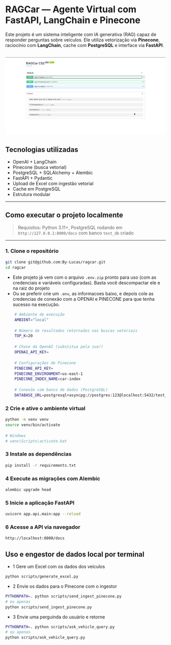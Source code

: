 # RAGCar — Agente Virtual com FastAPI, LangChain e Pinecone

Este projeto é um sistema inteligente com IA generativa (RAG) capaz de responder perguntas sobre veículos. Ele utiliza vetorização via **Pinecone**, raciocínio com **LangChain**, cache com **PostgreSQL** e interface via **FastAPI**.

![alt text](image.png)
---

## Tecnologias utilizadas

- OpenAI + LangChain
- Pinecone (busca vetorial)
- PostgreSQL + SQLAlchemy + Alembic
- FastAPI + Pydantic
- Upload de Excel com ingestão vetorial
- Cache em PostgreSQL
- Estrutura modular

---


## Como executar o projeto localmente

> Requisitos: Python 3.11+, PostgreSQL rodando em `http://127.0.0.1:8000/docs` com banco `test_db` criado

---

### 1. Clone o repositório
```bash
git clone git@github.com:By-Lucas/ragcar.git
cd ragcar
```

  -  Este projeto já vem com o arquivo `.env.zip` pronto para uso (com as credenciais e variáveis configuradas). Basta você descompactar ele e na raiz do projeto
  -  Ou se preferir crie um `.env`, as informacoes baixo, e depois cole as credencias de conexão com a OPENAI e PINECONE para que tenha sucesso na execução.
  ```bash
      # Ambiente de execução
      AMBIENT="local"

      # Número de resultados retornados nas buscas vetoriais
      TOP_K=20

      # Chave da OpenAI (substitua pela sua!)
      OPENAI_API_KEY=

      # Configurações do Pinecone
      PINECONE_API_KEY=
      PINECONE_ENVIRONMENT=us-east-1
      PINECONE_INDEX_NAME=car-index

      # Conexão com banco de dados (PostgreSQL)
      DATABASE_URL=postgresql+asyncpg://postgres:123@localhost:5432/test_db
  ```
    
### 2 Crie e ative o ambiente virtual
```bash
python -m venv venv
source venv/bin/activate

# Windows
# venv\Scripts\activate.bat
```

### 3 Instale as dependências
```bash
pip install -r requirements.txt
```

### 4 Execute as migrações com Alembic
```bash
alembic upgrade head
```

### 5 Inicie a aplicação FastAPI
```bash
uvicorn app.api.main:app --reload
```

### 6 Acesse a API via navegador
```bash
http://localhost:8000/docs
```


## Uso e engestor de dados local por terminal
- 1 Gere um Excel com os dados dos veículos
```bash
python scripts/generate_excel.py
```

- 2 Envie os dados para o Pinecone com o ingestor
```bash
PYTHONPATH=. python scripts/send_ingest_pinecone.py
# ou apenas
python scripts/send_ingest_pinecone.py
```

- 3 Envie uma perguinda do usuário e retorne
```bash
PYTHONPATH=. python scripts/ask_vehicle_query.py
# ou apenas
python scripts/ask_vehicle_query.py
```
